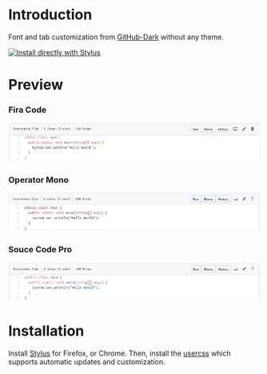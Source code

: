 # Introduction

Font and tab customization from [GitHub-Dark](https://github.com/StylishThemes/GitHub-Dark) without any theme.

[![Install directly with Stylus](https://img.shields.io/badge/Install%20directly%20with-Stylus-00adad.svg)](https://raw.githubusercontent.com/chandr3sh/Github-Font/master/github-font.user.css)

# Preview

### Fira Code
[![Fira Code preview](./images/fira-code.jpg)](https://github.com/tonsky/FiraCode)

### Operator Mono
[![Fira Code preview](./images/operator-mono.jpg)](https://www.typography.com/fonts/operator/styles/operatormono)

### Souce Code Pro
[![Fira Code preview](./images/source-code-pro.jpg)](https://fonts.adobe.com/fonts/source-code-pro)

# Installation

Install [Stylus](https://add0n.com/stylus.html) for Firefox, or Chrome. Then, install the [usercss](https://raw.githubusercontent.com/chandr3sh/Github-Font/master/github-font.user.css) which supports automatic updates and customization.
